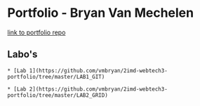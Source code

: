 # Portfolio - Bryan Van Mechelen

[link to portfolio repo](https://github.com/vmbryan/2imd-webtech3-portfolio)

## Labo's
    * [Lab 1](https://github.com/vmbryan/2imd-webtech3-portfolio/tree/master/LAB1_GIT)
    
    * [Lab 2](https://github.com/vmbryan/2imd-webtech3-portfolio/tree/master/LAB2_GRID)